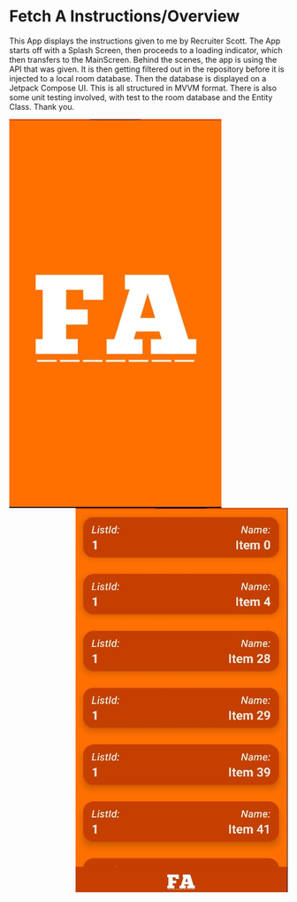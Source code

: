 # Fetch A Instructions/Overview

This App displays the instructions given to me by Recruiter Scott. The App starts off with a Splash Screen, then proceeds to a loading indicator, which then transfers to the MainScreen. Behind the scenes, the app is using the API that was given. It is then getting filtered out in the repository before it is injected to a local room database. Then the database is displayed on a Jetpack Compose UI. This is all structured in MVVM format. There is also some unit testing involved, with test to the room database and the Entity Class. Thank you.


<img align = "left" src = "FAPICS/Screenshot%202022-08-06%20123536.jpg"> <img align = "right" src = "FAPICS/Screenshot%202022-08-06%20123507.jpg">
